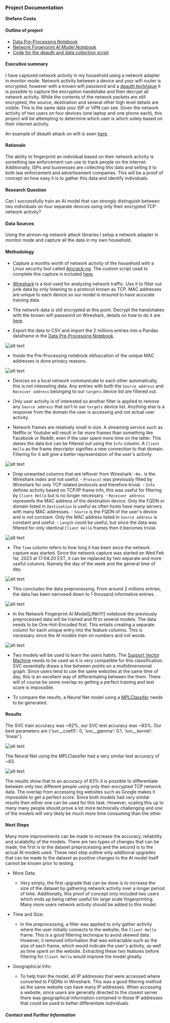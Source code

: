 ### Project Documentation

**Stefano Costa**

#### Outline of project

- [Data Pre-Processing Notebook]( https://github.com/Charm-q/AI-Capstone/blob/main/Data%20Pre-Processing.ipynb)
- [Network Fingerprint AI Model Notebook]( https://github.com/Charm-q/AI-Capstone/blob/main//Network%20Fingerprint%20AI%20Model.ipynb)
- [Code for the deauth and data collection script]( https://github.com/Charm-q/AI-Capstone/blob/main/month-capture.sh)

#### Executive summary

I have captured network activity in my household using a network adapter in monitor mode. Network activity between a device and your wifi router is encrypted, however with a known wifi password and a [deauth technique]( https://en.wikipedia.org/wiki/Wi-Fi_deauthentication_attack) it is possible to capture the encryption handshake and then decrypt all network activity. While the contents of the network packets are still encrypted, the source, destination and several other high level details are visible. This is the same data your ISP or VPN can see. Given the network activity of two users on four devices (one laptop and one phone each), this project will be attempting to determine which user is which solely based on their internet activity.

An example of deauth attack on wifi is seen [here]( https://www.youtube.com/watch?v=O1TpBjoiLe4).

#### Rationale

The ability to fingerprint an individual based on their network activity is something law enforcement can use to track people on the internet. Additionally, ISPs and businesses are collecting this data and selling it to both law enforcement and advertisement companies. This will be a proof of concept on how easy it is to gather this data and identify individuals.

#### Research Question
Can I successfully train an AI model that can strongly distinguish between two individuals on four separate devices using only their encrypted TCP network activity?

#### Data Sources
Using the airmon-ng network attack libraries I setup a network adapter in monitor mode and capture all the data in my own household.

#### Methodology
- Capture a months worth of network activity of the household with a Linux security tool called [Aircrack-ng]( https://www.aircrack-ng.org/doku.php?id=airmon-ng). The custom script used to complete this capture is included [here]( https://github.com/Charm-q/AI-Capstone/blob/main/month-capture.sh).

- [Wireshark]( https://wiki.wireshark.org) is a tool used for analyzing network traffic. Use it to filter out junk data by only listening to a protocol known as TCP. MAC addresses are unique to each device so our model is ensured to have accurate training data.

- The network data is still encrypted at this point. Decrypt the handshakes with the known wifi password on Wireshark, details on how to do it are [here]( https://wiki.wireshark.org/HowToDecrypt802.11).

- Export the data to CSV and import the 2 millions entries into a Pandas dataframe in the [Data Pre-Processing Notebook]( https://github.com/Charm-q/AI-Capstone/blob/main/Data%20Pre-Processing.ipynb). 

![alt text](images/info.png)

- Inside the Pre-Processing notebook obfuscation of the unique MAC addresses is done privacy reasons.

![alt text](images/obfuscation.png)

- Devices on a local network communicate to each other automatically, this is not interesting data. Any entries with both the `Source address` and `Receiver address` belonging to our `targets` device list are filtered out.

- Only user activity is of interested so another filter is applied to remove any `Source address` that isn't in our `targets` device list. Anything else is a response from the domain the user is accessing and not actual user activity.

- Network frames are relatively small in size. A streaming service such as Netflix or Youtube will result in far more frames than something like Facebook or Reddit, even if the user spent more time on the latter. This skews the data but can be filtered out using the `Info` column. A `Client Hello` as the frame descriptor signifies a new connection to that domain. Filtering for it will give a better representation of the user's activity.

![alt text](images/client_hello.png)

- Drop unwanted columns that are leftover from Wireshark:
        -`No.` is the Wireshark index and not useful.
        - `Protocol` was previously filted by Wireshark for only TCP related protocols and therefore trivial.
        - `Info` defines activity based on TCP/IP frame info, this was useful for filtering by `Client Hello` but is no longer necessary.
        - `Receiver address` represents the MAC address of the destination device. Only the FQDN or domain listed in `Destination` is useful as often hosts have many servers with many MAC addresses.
        - `Source` is the FQDN of the user's device and is not constant. Only the MAC address listed in `Source address` is constant and useful.
        - `Length` could be useful, but since the data was filtered for only identical `Client Hello` frames then it becomes trivial.

![alt text](images/unwanted.png)

- The `Time` column refers to how long it has been since the network capture was started. Since the network capture was started on Wed Feb 1st, 2023 at 17:04.20 EST, it can be replaced by two separate and more useful columns. Namely the day of the week and the general time of day.

![alt text](images/timeofday.png)

- This concludes the data preprocessing. From around 2 millions entries, the data has been narrowed down to 1 thousand informative entries.

![alt text](images/preprocessed.png)


- In the Network Fingerprint AI Model[LINk!!!!] notebook the previously preprocessed data will be trained and fit to several models. The data needs to be One-Hot-Encoded first. This entails creating a separate column for each unique entry into the feature columns. This is necessary since the AI models train on numbers and not words.

![alt text](images/onehot.png)


- Two models will be used to learn the users habits. The [Support Vector Machine]( https://en.wikipedia.org/wiki/Support_vector_machine) needs to be used as it is very compatible for this classification. SVC essentially draws a line between points on a multidimensional graph. Since users tend to use the same websites at the same time of day, this is an excellent way of differentiating between the them. There will of course be some overlap so getting a perfect training and test score is impossible.


- To compare the results, a Neural Net model using a [MPLClassifer]( https://scikit-learn.org/stable/modules/generated/sklearn.neural_network.MLPClassifier.html) needs to be generated.


#### Results

The SVC train accuracy was ~92%, our SVC test accuracy was ~83%. Our best parameters are {'svc__coef0': 0, 'svc__gamma': 0.1, 'svc__kernel': 'linear'}. 

![alt text](images/svc.png)

The Neural Net using the MPLClassifer had a very similar test accuracy of ~83.

![alt text](images/net.png)

The results show that to an accuracy of 83% it is possible to differentiate between only two different people using only their encrypted TCP network data. The overlap from accessing big websites such as Google makes it impossible to get a perfect score. Since both models had very similar results then either one can be used for this task. However, scaling this up to many many people should prove a lot more technically challenging and one of the models will very likely be much more time consuming than the other.

#### Next Steps

Many more improvements can be made to increase the accuracy, reliability and scalability of the models. There are two types of changes that can be made, the first is to the dataset preprocessing and the second is to the actual AI models used. These next step outline only additional upgrades that can be made to the dataset as positive changes to the AI model itself cannot be known prior to testing.

- More Data:
    - Very simply, the first upgrade that can be done is to increase the size of the dataset by gathering network activity over a longer period of time. Additionally, this proof of concept only included two users which ends up being rather useful for large scale fingerprinting. Many more users network activity should be added to this model.

- Time and Size:
    - In the preprocessing, a filter was applied to only gather activity where the user initially connects to the website; the `Client Hello` frame. This is a good filtering technique to avoid skewed data. However, it removed information that was extractable such as the size of each frame, which would indicate the user's activity, as well as time spent on the website. Extracting these two features before filtering for `Client Hello` would improve the model greatly.
    
- Geographical Info:
    - To help train the model, all IP addresses that were accessed where converted to FQDNs in Wireshark. This was a good filtering method as the same website can have many IP addresses. When accessing a website, since users are generally directed to the closest server there was geographical information contained in those IP addresses that could be used to better differentiate individuals.

##### Contact and Further Information
